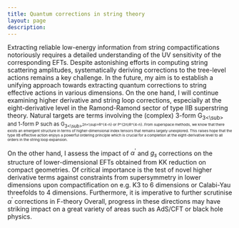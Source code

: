 ```yaml
---
title: Quantum corrections in string theory
layout: page
description: 
---
```




Extracting reliable low-energy information from string compactifications notoriously requires a detailed understanding of the UV sensitivity of the corresponding EFTs. Despite astonishing efforts in computing string scattering amplitudes, systematically deriving corrections to the tree-level actions remains a key challenge. In the future, my aim is to establish a unifying approach towards extracting quantum corrections to string effective actions in various dimensions. On the one hand, I will continue examining higher derivative and string loop corrections, especially at the eight-derivative level in the Ramond-Ramond sector of type IIB superstring theory. Natural targets are terms involving the (complex) 3-form G<sub>3<\sub> and 1-form P such as G<sub>3<\sub><sup>2n<\sup>R^{4-n} or P^{2n}R^{4-n}. From superspace methods, we know that there exists an emergent structure in terms of higher-dimensional index tensors that remains largely unexplored. This raises hope that the type IIB effective action enjoys a powerful ordering principle which is crucial for a completion at the eight-derivative level to all orders in the string loop expansion.

On the other hand, I assess the impact of $\alpha^{\prime}$ and $g_{s}$ corrections on the structure of lower-dimensional EFTs obtained from KK reduction on compact geometries.
Of critical importance is the test of novel higher derivative terms against constraints from supersymmetry in lower dimensions upon compactification on e.g. K3 to 6 dimensions or Calabi-Yau threefolds to 4 dimensions.
Furthermore, it is imperative to further scrutinise $\alpha^{\prime}$ corrections in F-theory 
Overall, progress in these directions may have striking impact on a great variety of areas such as AdS/CFT or black hole physics.
